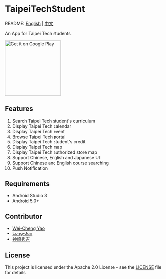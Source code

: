 # TaipeiTechStudent
README: [English](https://github.com/yaoandy107/TaipeiTechStudent/blob/master/README.md) | [中文](https://github.com/yaoandy107/TaipeiTechStudent/blob/master/README-zh.md)

An App for Taipei Tech students

<a href='https://play.google.com/store/apps/details?id=com.Ntut&hl=zh_TW&pcampaignid=MKT-Other-global-all-co-prtnr-py-PartBadge-Mar2515-1'>
  <img width="180" alt='Get it on Google Play' src='https://play.google.com/intl/en_us/badges/images/generic/en_badge_web_generic.png'/>
</a>

## Features
1. Search Taipei Tech student's curriculum
2. Display Taipei Tech calendar
3. Display Taipei Tech event
4. Browse Taipei Tech portal
5. Display Taipei Tech student's credit
6. Display Taipei Tech map
7. Display Taipei Tech authorized store map
8. Support Chinese, English and Japanese UI
9. Support Chinese and English course searching
10. Push Notification

## Requirements
- Android Studio 3
- Android 5.0+
## Contributor
- [Wei-Cheng Yao](https://github.com/yaoandy107)
- [Long-Jun](https://github.com/Long-Jun)
- [神崎秀吉](https://github.com/kamisakihideyoshi)
## License
This project is licensed under the Apache 2.0 License - see the [LICENSE](https://github.com/yaoandy107/TaipeiTechStudent/blob/master/LICENSE) file for details
